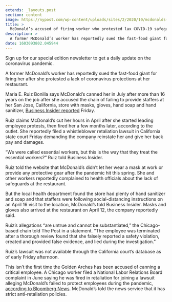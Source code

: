 ```yaml
--- 
extends: _layouts.post 
section: content 
image: https://nypost.com/wp-content/uploads/sites/2/2020/10/mcdonalds-accused-firing-whistleblower.jpg?quality=90&strip=all&w=1200 
title: > 
  McDonald’s accused of firing worker who protested lax COVID-19 safeguards 
description: > 
  A former McDonald’s worker has reportedly sued the fast-food giant for firing her after she protested a lack of coronavirus protections at her restaurant.“We were called essential workers, but this is the way that they treat the essential workers?” Ruiz told Business Insider.She and other workers reportedly complained to health officials about the lack of safeguards at the restaurant.But the local health department found the store had plenty of hand sanitizer and soap and that staffers were following social-distancing instructions on an April 16 visit to the location, McDonald’s told Business Insider.McDonald’s told the news service that it has strict anti-retaliation policies. 
date: 1603093802.045944 
--- 
```

<div><p>Sign up for our special edition newsletter to get a daily update on the coronavirus pandemic.</p><p>A former McDonald&#8217;s worker has reportedly sued the fast-food giant for firing her after she protested a lack of coronavirus protections at her restaurant.</p>
<p>Maria E. Ruiz Bonilla says McDonald&#8217;s canned her in July after more than 16 years on the job after she accused the chain of failing to provide staffers at her San Jose, California, store with masks, gloves, hand soap and hand sanitizer, <a href="https://www.businessinsider.com/mcdonalds-worker-whistleblower-covid-safety-protest-2020-10" rel="noopener noreferrer" target="_blank">Business Insider reported</a> Friday.</p>
<p>Ruiz claims McDonald&#8217;s cut her hours in April after she started leading employee protests, then fired her a few months later, according to the outlet. She reportedly filed a whistleblower retaliation lawsuit in California state court Friday demanding the company reinstate her and give her back pay and damages.</p>
<p>&#8220;We were called essential workers, but this is the way that they treat the essential workers?&#8221; Ruiz told Business Insider.</p>
<p>Ruiz told the website that McDonald&#8217;s didn&#8217;t let her wear a mask at work or provide any protective gear after the pandemic hit this spring. She and other workers reportedly complained to health officials about the lack of safeguards at the restaurant.</p>
<p>But the local health department found the store had plenty of hand sanitizer and soap and that staffers were following social-distancing instructions on an April 16 visit to the location, McDonald&#8217;s told Business Insider. Masks and gloves also arrived at the restaurant on April 12, the company reportedly said.</p>
<p>Ruiz&#8217;s allegations &#8220;are untrue and cannot be substantiated,&#8221; the Chicago-based chain told The Post in a statement. &#8220;The employee was terminated after a thorough review found that she falsely reported a safety violation, created and provided false evidence, and lied during the investigation.&#8221;</p>
<p>Ruiz&#8217;s lawsuit was not available through the California court&#8217;s database as of early Friday afternoon.</p>
<p>This isn&#8217;t the first time the Golden Arches has been accused of canning a critical employee. A Chicago worker filed a National Labor Relations Board complaint in June saying he was fired in retaliation for joining a lawsuit alleging McDonald&#8217;s failed to protect employees during the pandemic, <a href="https://www.bloomberg.com/news/articles/2020-06-18/mcdonald-s-accused-of-firing-worker-who-sued-over-covid-claims?sref=rEjryNCU" rel="noopener noreferrer" target="_blank">according to Bloomberg News</a>. McDonald&#8217;s told the news service that it has strict anti-retaliation policies.</p>
			</div>